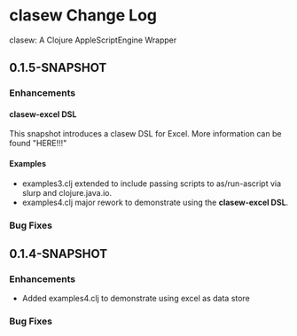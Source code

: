 # clasew Change Log

clasew: A Clojure AppleScriptEngine Wrapper

## 0.1.5-SNAPSHOT

### Enhancements

#### clasew-excel DSL
This snapshot introduces a clasew DSL for Excel. More information can be found "HERE!!!"

#### Examples

* examples3.clj extended to include passing scripts to as/run-ascript via slurp
  and clojure.java.io.
* examples4.clj major rework to demonstrate using the **clasew-excel DSL**.

### Bug Fixes


## 0.1.4-SNAPSHOT

### Enhancements

* Added examples4.clj to demonstrate using excel as data store

### Bug Fixes

